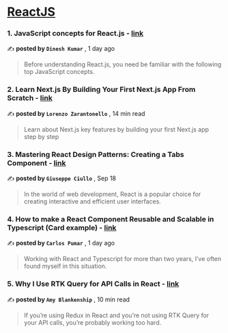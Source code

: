 
<h1><a href=https://medium.com/tag/reactjs/recommended target="_blank" rel="noopener noreferrer">ReactJS</a></h1>
<h3>1. JavaScript concepts for React.js - <a href=https://medium.com/gitconnected/javascript-concepts-for-react-js-f7e5d6e7e2c2?source=tag_recommended_feed---------0-84----------reactjs----------b28c9555_359d_4276_9867_18dd7f445927------- target="_blank" rel="noopener noreferrer">link</a></h3>

✍️ **posted by `Dinesh Kumar`** <date> , 1 day ago</date>

<blockquote>Before understanding React.js, you need be familiar with the following top JavaScript concepts.</blockquote>

<h3>2. Learn Next.js By Building Your First Next.js App From Scratch - <a href=https://medium.com/gitconnected/learn-next-js-by-building-your-first-next-js-app-from-scratch-8ec7cc93a9cb?source=tag_recommended_feed---------1-107----------reactjs----------b28c9555_359d_4276_9867_18dd7f445927------- target="_blank" rel="noopener noreferrer">link</a></h3>

✍️ **posted by `Lorenzo Zarantonello`** <date> , 14 min read</date>

<blockquote>Learn about Next.js key features by building your first Next.js app step by step</blockquote>

<h3>3. Mastering React Design Patterns: Creating a Tabs Component - <a href=https://medium.com/stackademic/mastering-react-design-patterns-creating-a-tabs-component-77b0fbca90e9?source=tag_recommended_feed---------2-85----------reactjs----------b28c9555_359d_4276_9867_18dd7f445927------- target="_blank" rel="noopener noreferrer">link</a></h3>

✍️ **posted by `Giuseppe Ciullo`** <date> , Sep 18</date>

<blockquote>In the world of web development, React is a popular choice for creating interactive and efficient user interfaces.</blockquote>

<h3>4. How to make a React Component Reusable and Scalable in Typescript (Card example) - <a href=https://medium.com/@cpjimenez123/how-to-make-a-react-component-reusable-and-scalable-in-typescript-card-example-88331f19a272?source=tag_recommended_feed---------3-84----------reactjs----------b28c9555_359d_4276_9867_18dd7f445927------- target="_blank" rel="noopener noreferrer">link</a></h3>

✍️ **posted by `Carlos Pumar`** <date> , 1 day ago</date>

<blockquote>Working with React and Typescript for more than two years, I’ve often found myself in this situation.</blockquote>

<h3>5. Why I Use RTK Query for API Calls in React - <a href=https://medium.com/codex/why-i-use-rtk-query-for-api-calls-in-react-fee9e2a4538?source=tag_recommended_feed---------4-107----------reactjs----------b28c9555_359d_4276_9867_18dd7f445927------- target="_blank" rel="noopener noreferrer">link</a></h3>

✍️ **posted by `Amy Blankenship`** <date> , 10 min read</date>

<blockquote>If you’re using Redux in React and you’re not using RTK Query for your API calls, you’re probably working too hard.</blockquote>

